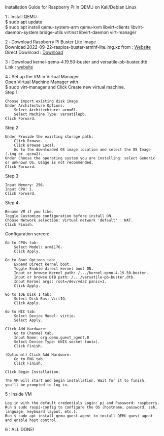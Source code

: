 Installation Guide for Raspberry Pi In QEMU on Kali/Debian Linux 



<p>1 : Install QEMU <br>
$ sudo apt update <br>
$ sudo apt install qemu-system-arm qemu-kvm libvirt-clients libvirt-daemon-system bridge-utils virtinst libvirt-daemon virt-manager <br> </p>

2 : Download Raspberry PI Buster Lite Image <br>
Download 2022-09-22-raspios-buster-armhf-lite.img.xz from : [Website](https://www.raspberrypi.com/software/operating-systems/) <br>
Direct Download : [Download](https://downloads.raspberrypi.org/raspios_oldstable_lite_armhf/images/raspios_oldstable_lite_armhf-2022-09-26/2022-09-22-raspios-buster-armhf-lite.img.xz) <br>

3 : Download kernel-qemu-4.19.50-buster and versatile-pb-buster.dtb <br>
Link : [website](https://github.com/dhruvvyas90/qemu-rpi-kernel) <br>

4 : Set up the VM in Virtual Manager <br>
Open Virtual Machine Manager with <br>$ sudo virt-manager and Click Create new virtual machine. <br>
Step 1:

    Choose Import existing disk image.
    Under Architecture Options:
        Select Architechture: armv6l.
        Select Machine Type: versatilepb.
    Click Forward.

Step 2:

    Under Provide the existing storage path:
        Click Browse.
        Click Browse Local.
        Go to the downloaded OS image location and select the OS Image (.img or .qcow2).
    Under Choose the operating system you are installing: select Generic or unknown OS. Usage is not recommended.
    Click Forward.

Step 3:

    Input Memory: 256.
    Input CPU: 1.
    Click Forward.

Step 4:

    Rename VM if you like.
    Toggle Customize configuration before install ON.
    Choose Network selection: Virtual network 'default' : NAT.
    Click Finish.

Configuration screen:

    Go to CPUs tab:
        Select Model: arm1176.
        Click Apply.

    Go to Boot Options tab:
        Expand Direct kernel boot.
        Toggle Enable direct kernel boot ON.
        Input or browse Kernel path: /.../kernel-qemu-4.19.50-buster.
        Input or browse DTB path: /.../versatile-pb-buster.dtb.
        Input Kernel args: root=/dev/vda2 panic=1.
        Click Apply.

    Go to IDE Disk 1 tab:
        Select Disk Bus: VirtIO.
        Click Apply.

    Go to NIC tab:
        Select Device Model: virtio.
        Select Apply.

    Click Add Hardware:
        Go to Channel tab.
        Input Name: org.qemu.guest_agent.0
        Select Device Type: UNIX socket (unix).
        Click Finish.

    (Optional) Click Add Hardware:
        Go to RNG tab.
        Click Finish.

    Click Begin Installation.

    The VM will start and begin installation. Wait for it to finish, you'll be prompted to log in.

5 : Inside VM 

    Log in with the default credentials Login: pi and Password: raspberry.
    Run $ sudo raspi-config to configure the OS (hostname, password, ssh, language, keyboard layout, etc.).
    Run $ sudo apt install qemu-guest-agent to install QEMU guest agent and enable host control.
6 : ALL DONE!




